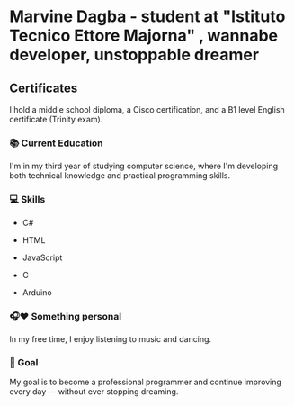 # Marvine Dagba - student at "Istituto Tecnico Ettore Majorna" , wannabe developer, unstoppable dreamer 


## Certificates 
I hold a middle school diploma, a Cisco certification, and a B1 level English certificate (Trinity exam).

### 📚 Current Education
I'm in my third year of studying computer science, where I'm developing both technical knowledge and practical programming skills.

### 💻  Skills
- C#

- HTML

- JavaScript

- C

- Arduino

### 🎧❤️  Something personal
In my free time, I enjoy listening to music and dancing.

### 🎯  Goal
My goal is to become a professional programmer and continue improving every day — without ever stopping dreaming.












